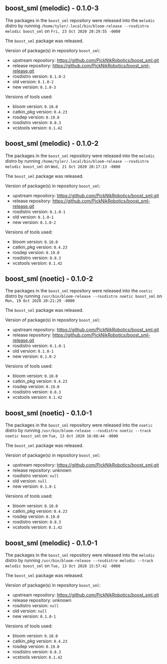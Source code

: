 ## boost_sml (melodic) - 0.1.0-3

The packages in the `boost_sml` repository were released into the `melodic` distro by running `/home/tyler/.local/bin/bloom-release --rosdistro melodic boost_sml` on `Fri, 23 Oct 2020 20:29:55 -0000`

The `boost_sml` package was released.

Version of package(s) in repository `boost_sml`:

- upstream repository: https://github.com/PickNikRobotics/boost_sml.git
- release repository: https://github.com/PickNikRobotics/boost_sml-release.git
- rosdistro version: `0.1.0-2`
- old version: `0.1.0-2`
- new version: `0.1.0-3`

Versions of tools used:

- bloom version: `0.10.0`
- catkin_pkg version: `0.4.23`
- rosdep version: `0.19.0`
- rosdistro version: `0.8.3`
- vcstools version: `0.1.42`


## boost_sml (melodic) - 0.1.0-2

The packages in the `boost_sml` repository were released into the `melodic` distro by running `/home/tyler/.local/bin/bloom-release --rosdistro melodic boost_sml` on `Wed, 21 Oct 2020 20:17:13 -0000`

The `boost_sml` package was released.

Version of package(s) in repository `boost_sml`:

- upstream repository: https://github.com/PickNikRobotics/boost_sml.git
- release repository: https://github.com/PickNikRobotics/boost_sml-release.git
- rosdistro version: `0.1.0-1`
- old version: `0.1.0-1`
- new version: `0.1.0-2`

Versions of tools used:

- bloom version: `0.10.0`
- catkin_pkg version: `0.4.23`
- rosdep version: `0.19.0`
- rosdistro version: `0.8.3`
- vcstools version: `0.1.42`


## boost_sml (noetic) - 0.1.0-2

The packages in the `boost_sml` repository were released into the `noetic` distro by running `/usr/bin/bloom-release --rosdistro noetic boost_sml` on `Mon, 19 Oct 2020 20:21:29 -0000`

The `boost_sml` package was released.

Version of package(s) in repository `boost_sml`:

- upstream repository: https://github.com/PickNikRobotics/boost_sml.git
- release repository: https://github.com/PickNikRobotics/boost_sml-release.git
- rosdistro version: `0.1.0-1`
- old version: `0.1.0-1`
- new version: `0.1.0-2`

Versions of tools used:

- bloom version: `0.10.0`
- catkin_pkg version: `0.4.23`
- rosdep version: `0.19.0`
- rosdistro version: `0.8.3`
- vcstools version: `0.1.42`


## boost_sml (noetic) - 0.1.0-1

The packages in the `boost_sml` repository were released into the `noetic` distro by running `/usr/bin/bloom-release --rosdistro noetic --track noetic boost_sml` on `Tue, 13 Oct 2020 16:08:44 -0000`

The `boost_sml` package was released.

Version of package(s) in repository `boost_sml`:

- upstream repository: https://github.com/PickNikRobotics/boost_sml.git
- release repository: unknown
- rosdistro version: `null`
- old version: `null`
- new version: `0.1.0-1`

Versions of tools used:

- bloom version: `0.10.0`
- catkin_pkg version: `0.4.23`
- rosdep version: `0.19.0`
- rosdistro version: `0.8.3`
- vcstools version: `0.1.42`


## boost_sml (melodic) - 0.1.0-1

The packages in the `boost_sml` repository were released into the `melodic` distro by running `/usr/bin/bloom-release --rosdistro melodic --track melodic boost_sml` on `Tue, 13 Oct 2020 15:57:42 -0000`

The `boost_sml` package was released.

Version of package(s) in repository `boost_sml`:

- upstream repository: https://github.com/PickNikRobotics/boost_sml.git
- release repository: unknown
- rosdistro version: `null`
- old version: `null`
- new version: `0.1.0-1`

Versions of tools used:

- bloom version: `0.10.0`
- catkin_pkg version: `0.4.23`
- rosdep version: `0.19.0`
- rosdistro version: `0.8.3`
- vcstools version: `0.1.42`


